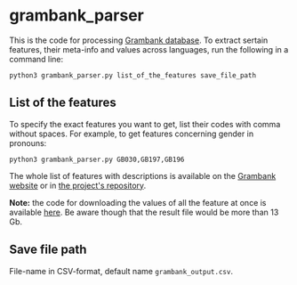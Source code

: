 # grambank_parser

This is the code for processing [Grambank database](https://grambank.clld.org). To extract sertain features, their meta-info and values across languages, run the following in a command line:

```
python3 grambank_parser.py list_of_the_features save_file_path
```

## List of the features
To specify the exact features you want to get, list their codes with comma without spaces. For example, to get features concerning gender in pronouns:
```
python3 grambank_parser.py GB030,GB197,GB196
```

The whole list of features with descriptions is available on the [Grambank website](https://grambank.clld.org/parameters) or in [the project's repository](https://github.com/grambank/grambank/blob/master/cldf/parameters.csv).


**Note:** the code for downloading the values of all the feature at once is available [here](https://github.com/grambank/grambank/tree/master/recipes). Be aware though that the result file would be more than 13 Gb.

## Save file path
File-name in CSV-format, default name `grambank_output.csv`.
